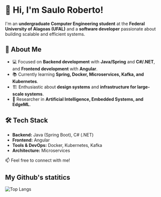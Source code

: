 # 👋 Hi, I'm Saulo Roberto!  

I'm an **undergraduate Computer Engineering student** at the **Federal University of Alagoas (UFAL)** and a **software developer** passionate about building scalable and efficient systems.  

## 🚀 About Me  
- 💻 Focused on **Backend development** with **Java/Spring** and **C#/.NET**, and **Frontend development** with **Angular**.  
- 📚 Currently learning **Spring, Docker, Microservices, Kafka, and Kubernetes**.  
- 🏗️ Enthusiastic about **design systems** and **infrastructure for large-scale systems**.  
- 🔬 Researcher in **Artificial Intelligence, Embedded Systems, and EdgeML**.  

## 🛠️ Tech Stack  
- **Backend:** Java (Spring Boot), C# (.NET)  
- **Frontend:** Angular  
- **Tools & DevOps:** Docker, Kubernetes, Kafka  
- **Architecture:** Microservices  


📫 Feel free to connect with me!  


## My Github's statitics

![Top Langs](https://github-readme-stats.vercel.app/api/top-langs/?username=saulolv&theme=tokyonight&layout=compact)
